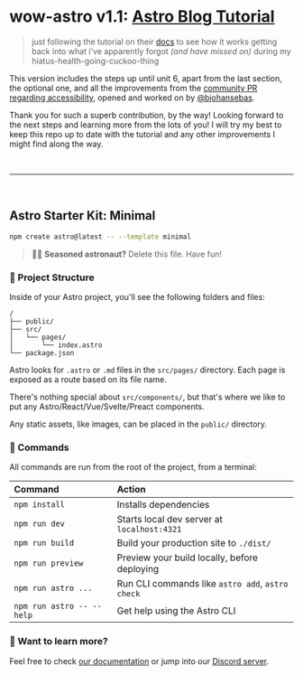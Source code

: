 # wow-astro v1.1: [Astro Blog Tutorial](https://docs.astro.build/en/tutorials/blog/)
> just following the tutorial on their [docs](https://docs.astro.build/en/tutorial/) to see how it works getting back into what i've apparently forgot _(and have missed on)_ during my hiatus-health-going-cuckoo-thing


This version includes the steps up until unit 6, apart from the last section, the optional one, and all the improvements from the [community PR regarding accessibility](https://github.com/withastro/blog-tutorial-demo/pull/44), opened and worked on by [@bjohansebas](https://github.com/bjohansebas). 

Thank you for such a superb contribution, by the way! Looking forward to the next steps and learning more from the lots of you! I will try my best to keep this repo up to date with the tutorial and any other improvements I might find along the way.

<br>
<hr>
<br>

## Astro Starter Kit: Minimal

```sh
npm create astro@latest -- --template minimal
```

> 🧑‍🚀 **Seasoned astronaut?** Delete this file. Have fun!

### 🚀 Project Structure

Inside of your Astro project, you'll see the following folders and files:

```text
/
├── public/
├── src/
│   └── pages/
│       └── index.astro
└── package.json
```

Astro looks for `.astro` or `.md` files in the `src/pages/` directory. Each page is exposed as a route based on its file name.

There's nothing special about `src/components/`, but that's where we like to put any Astro/React/Vue/Svelte/Preact components.

Any static assets, like images, can be placed in the `public/` directory.

### 🧞 Commands

All commands are run from the root of the project, from a terminal:

| Command                   | Action                                           |
| :------------------------ | :----------------------------------------------- |
| `npm install`             | Installs dependencies                            |
| `npm run dev`             | Starts local dev server at `localhost:4321`      |
| `npm run build`           | Build your production site to `./dist/`          |
| `npm run preview`         | Preview your build locally, before deploying     |
| `npm run astro ...`       | Run CLI commands like `astro add`, `astro check` |
| `npm run astro -- --help` | Get help using the Astro CLI                     |


### 👀 Want to learn more?
Feel free to check [our documentation](https://docs.astro.build) or jump into our [Discord server](https://astro.build/chat).
